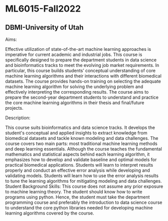 # ML6015-Fall2022 
## DBMI-University of Utah

Aims:

Effective utilization of state-of-the-art machine learning approaches is imperative for current academic and industrial jobs. This course is specifically designed to prepare the department students in data science and bioinformatics tracks to meet the evolving job market requirements. In particular, this course builds students’ conceptual understanding of core machine learning algorithms and their interactions with different biomedical datasets. The course provides hands-on training on selecting the adequate machine learning algorithm for solving the underlying problem and effectively interpreting the corresponding results. The course aims to prepare the second-year department students to understand and practice the core machine learning algorithms in their thesis and final/future projects.

Description: 

This course suits bioinformatics and data science tracks. It develops the student's conceptual and applied insights to extract knowledge from biomedical datasets and tackle known modeling and data challenges. The course covers two main parts: most traditional machine learning methods and deep learning essentials. Although the course teaches the fundamental mathematics and statistical aspects behind each learning algorithm, it emphasizes how to develop and validate baseline and optimal models for practical biomedical applications. Students will learn to interpret results properly and conduct an effective error analysis while developing and validating models. Students will learn how to use the error analysis results to tune the learning algorithms for mitigating modeling and data challenges.
Student Background Skills: This course does not assume any prior exposure to machine learning theory. The student should know how to write programs using python. Hence, the student must take the department programming course and preferably the introduction to data science course to understand the core python libraries needed for developing machine learning algorithms covered by the course. 
